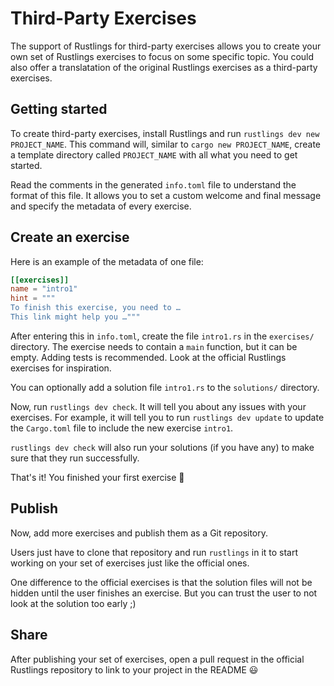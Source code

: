 # Third-Party Exercises

The support of Rustlings for third-party exercises allows you to create your own set of Rustlings exercises to focus on some specific topic.
You could also offer a translatation of the original Rustlings exercises as a third-party exercises.

## Getting started

To create third-party exercises, install Rustlings and run `rustlings dev new PROJECT_NAME`.
This command will, similar to `cargo new PROJECT_NAME`, create a template directory called `PROJECT_NAME` with all what you need to get started.

Read the comments in the generated `info.toml` file to understand the format of this file.
It allows you to set a custom welcome and final message and specify the metadata of every exercise.

## Create an exercise

Here is an example of the metadata of one file:

```toml
[[exercises]]
name = "intro1"
hint = """
To finish this exercise, you need to …
This link might help you …"""
```

After entering this in `info.toml`, create the file `intro1.rs` in the `exercises/` directory.
The exercise needs to contain a `main` function, but it can be empty.
Adding tests is recommended.
Look at the official Rustlings exercises for inspiration.

You can optionally add a solution file `intro1.rs` to the `solutions/` directory.

Now, run `rustlings dev check`.
It will tell you about any issues with your exercises.
For example, it will tell you to run `rustlings dev update` to update the `Cargo.toml` file to include the new exercise `intro1`.

`rustlings dev check` will also run your solutions (if you have any) to make sure that they run successfully.

That's it!
You finished your first exercise 🎉

## Publish

Now, add more exercises and publish them as a Git repository.

Users just have to clone that repository and run `rustlings` in it to start working on your set of exercises just like the official ones.

One difference to the official exercises is that the solution files will not be hidden until the user finishes an exercise.
But you can trust the user to not look at the solution too early ;)

## Share

After publishing your set of exercises, open a pull request in the official Rustlings repository to link to your project in the README 😃
